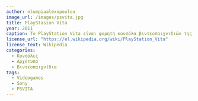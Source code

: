 ```yaml
---
author: olumpiaalexopoulou
image_url: /images/psvita.jpg
title: PlayStasion Vita 
year: 2011
caption: Το PlayStation Vita είναι φορητή κονσόλα βιντεοπαιχνιδιών της Sony Computer Entertainment, η οποία κυκλοφόρησε στην Ιαπωνία στις 17 Δεκεμβρίου του 2011. Περιλαμβάνει δύο αναλογικούς μοχλούς, και υποστηρίζει Bluetooth και WiFi. Έχει OLED οθόνη αφής 5 ιντσών (16:9). Το PS VITA διαθέτει ένα διπύρηνο επεξεργαστή, ο επεξεργαστής γραφικών είναι ένας τετραπύρηνος, ενώ διαθέτει 512MB μνήμη RAM και 128MB μνήμη VRAM. Έχει δύο κάμερες, μπροστινή και οπίσθια, 0,3MP η καθεμία. Η μπαταρία του είναι 2200mAh.
license_url: "https://el.wikipedia.org/wiki/PlayStation_Vita"
license_text: Wikipedia 
categories:
  - Κονσόλες
  - Αρχέτυπα
  - Βιντεοπαιχνίδια
tags:
  - Videogames
  - Sony
  - PSVITA
---
```

